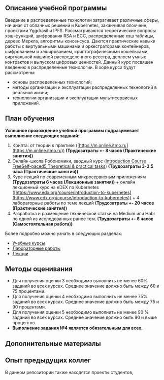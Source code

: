 ## Описание учебной программы
Введение в распределенные технологии затрагивает различные сферы, начиная от облачных решений и Kubernetes, заканчивая блокчейн, проектами Yggdrasil и IPFS. 
Рассматриваются теоретические вопросы хэш-функций, шифрования RSA и ECC, распределенные хэш таблицы, дерево Меркла, алгоритмы консенсуса. Даются практические навыки работы с виртуальными машинами и оркестраторами контейнеров, шифрованием и хэшированием, криптографическими кошельками, виртуальной машиной распределенного реестра, деплоем умных контрактов и выпуском цифровых ценностей.
Данный курс посвящен введению в распределенные технологии. В ходе курса будут рассмотрены:
- основы распределенных технологий;
- методы организации и эксплуатации распределенных технологий в реальной жизни;
- технологии организации и эксплуатации мультисервисных приложений.

## План обучения
**Успешное прохождение учебной программы подразумевает выполнение следующих заданий:**

1. Крипта: от теории к практике ([https://m.online.itmo.ru](https://m.online.itmo.ru)) **(Трудозатраты +- 8 часов (Практические занятия))**
2. Онлайн-школа Робономики, вводный курс ([Introduction Course FreeSelf-paced5 Theoretical & practical tasks](https://robonomics.academy/online-courses/introduction-course)) **(Трудозатраты 3-3.5 часа (Практические занятия))**
3. Курс лекций по современным микросервисным приложениям **(Трудозатраты 6 часов (Лекционные занятия))** + онлайн лекционный курс на eDEX по Kubernetes ([https://www.edx.org/course/introduction-to-kubernetes](https://www.edx.org/course/introduction-to-kubernetes)) + 4 лабораторные работы по теме лекций **(Трудозатраты +- 20 часов (Практические занятия))**
4. Разработка и размещение технической статьи на Medium или Habr по одной из исследованных ранее тем. **(Трудозатраты +- 6 часов (Самостоятельная работа))**

Более подробно можно узнать в следующих разделах:

- [Учебные курсы](/docs/education/courses.md)
- [Лабораторные работы](/docs/education/labs.md)
- [Лекции](/docs/education/lecture.md)

## Методы оценивания
- Для получения оценки 3 необходимо выполнить не менее 60% заданий во всех курсах. Среднее значение должно быть между 60 и 75 процентами. 
- Для получения оценки 4 необходимо выполнить не менее 75% заданий во всех курсах. Среднее значение должно быть между 75 и 90 процентами. 
- Для получения оценки 5 необходимо выполнить не менее 90 % заданий во всех курсах. Среднее значение должно быть 90 и выше процентов. 
- **Выполнение задания №4 является обязательным для всех.**

## Дополнительные материалы

## Опыт предыдущих коллег
В данном репозитории также находятся проекты студентов, 
